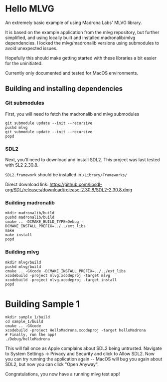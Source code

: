 # Hello MLVG

An extremely basic example of using Madrona Labs' MLVG library.

It is based on the example application from the mlvg repository, but further simplified, and using locally built and installed madronalib/mlvg dependencies. I locked the mlvg/madronalib versions using submodules to avoid unexpected issues.

Hopefully this should make getting started with these libraries a bit easier for the uninitiated.

Currently only documented and tested for MacOS environments.

## Building and installing dependencies

### Git submodules

First, you will need to fetch the madronalib and mlvg submodules

    git submodule update --init --recursive
    pushd mlvg
    git submodule update --init --recursive
    popd

### SDL2

Next, you'll need to download and install SDL2. This project was last tested with SL2 2.30.8.

`SDL2.framework` should be installed in `/Library/Frameworks/`

Direct download link: https://github.com/libsdl-org/SDL/releases/download/release-2.30.8/SDL2-2.30.8.dmg
    
### Building madronalib

    mkdir madronalib/build
    pushd madronalib/build
    cmake .. -DCMAKE_BUILD_TYPE=Debug -DCMAKE_INSTALL_PREFIX=../../ext_libs
    make
    make install
    popd

### Building mlvg

    mkdir mlvg/build
    pushd mlvg/build
    cmake .. -GXcode -DCMAKE_INSTALL_PREFIX=../../ext_libs
    xcodebuild -project mlvg.xcodeproj -target mlvg
    xcodebuild -project mlvg.xcodeproj -target install
    popd

# Building Sample 1

    mkdir sample_1/build
    cd sample_1/build
    cmake .. -GXcode
    xcodebuild -project HelloMadrona.xcodeproj -target helloMadrona
    # Finally, run the app!
    ./Debug/helloMadrona

This will fail once as Apple complains about SDL2 being untrusted. Navigate to System Settings -> Privacy and Security and click to Allow SDL2. Now you can try running the application again -- MacOS will bug you again about SDL2, but now you can click "Open Anyway".

Congratulations, you now have a running mlvg test app!
